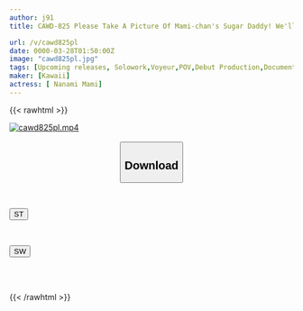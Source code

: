 ```yaml
---
author: j91
title: CAWD-825 Please Take A Picture Of Mami-chan's Sugar Daddy! We'll Reveal The Manual For Making A Girl Fall In Love With An Older Man!! This Is The AV Debut Of Mami Nanami, Who Finally Falls For The Older Man's Technique.

url: /v/cawd825pl
date: 0000-03-28T01:50:00Z
image: "cawd825pl.jpg"
tags: [Upcoming releases, Solowork,Voyeur,POV,Debut Production,Documentary	]
maker: [Kawaii]
actress: [ Nanami Mami]
---
```



{{< rawhtml >}}

<div class="video" data-videoid="pending_link.html">
    <a href="javascript:;">
        <img src="/v/cawd825pl/cawd825pl.jpg" width="WIDTH" height="HEIGHT" alt="cawd825pl.mp4" loading="lazy">
    </a>
</div>

<script type="text/javascript" src="https://j91.asia/asset/on-demand-pend.js"></script>

<br>
  <link rel="stylesheet" href="https://j91.asia/asset/bs5.css">
  
  <center>
  <button class="btn btn-primary" type="button" data-bs-toggle="collapse" data-bs-target=".multi-collapse" aria-expanded="false" aria-controls="multiCollapseExample1 multiCollapseExample2"><h2>Download</h2></button></center>
</p>
<div class="row">
  <div class="col">
    <div class="collapse multi-collapse" id="multiCollapseExample1">
      <div class="card card-body">
	      	      <br>
<div class="buttons">  
<p><a href="https://j91.asia/pending_link.html" target="_blank"><button class="btn-hover color-3"><i class="fa fa-download"></i> ST</button></a></p></div>
    </div>
  </div>
</div>
  <div class="col">
    <div class="collapse multi-collapse" id="multiCollapseExample2">
      <div class="card card-body">
	      <br>
<div class="buttons">
<p><a href="https://j91.asia/pending_link.html" target="_blank"><button class="btn-hover color-2"><i class="fa fa-download"></i> SW</button></a></p></div>
<br><br>
      </div>
    </div>
  </div>
</div>

{{< /rawhtml >}}